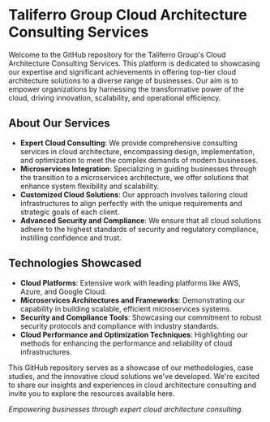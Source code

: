 
# Taliferro Group Cloud Architecture Consulting Services

Welcome to the GitHub repository for the Taliferro Group's Cloud Architecture Consulting Services. This platform is dedicated to showcasing our expertise and significant achievements in offering top-tier cloud architecture solutions to a diverse range of businesses. Our aim is to empower organizations by harnessing the transformative power of the cloud, driving innovation, scalability, and operational efficiency.

## About Our Services

- **Expert Cloud Consulting**: We provide comprehensive consulting services in cloud architecture, encompassing design, implementation, and optimization to meet the complex demands of modern businesses.
- **Microservices Integration**: Specializing in guiding businesses through the transition to a microservices architecture, we offer solutions that enhance system flexibility and scalability.
- **Customized Cloud Solutions**: Our approach involves tailoring cloud infrastructures to align perfectly with the unique requirements and strategic goals of each client.
- **Advanced Security and Compliance**: We ensure that all cloud solutions adhere to the highest standards of security and regulatory compliance, instilling confidence and trust.

## Technologies Showcased

- **Cloud Platforms**: Extensive work with leading platforms like AWS, Azure, and Google Cloud.
- **Microservices Architectures and Frameworks**: Demonstrating our capability in building scalable, efficient microservices systems.
- **Security and Compliance Tools**: Showcasing our commitment to robust security protocols and compliance with industry standards.
- **Cloud Performance and Optimization Techniques**: Highlighting our methods for enhancing the performance and reliability of cloud infrastructures.

This GitHub repository serves as a showcase of our methodologies, case studies, and the innovative cloud solutions we've developed. We're excited to share our insights and experiences in cloud architecture consulting and invite you to explore the resources available here.

*Empowering businesses through expert cloud architecture consulting.*
